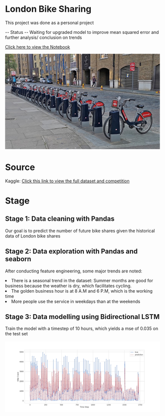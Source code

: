 # London Bike Sharing

This project was done as a personal project

-- Status --  Waiting for upgraded model to improve mean squared error and further analysis/ conclusion on trends

[Click here to view the Notebook](https://github.com/dduygaucho/london-bike-sharing/blob/main/London_bike_sharing.ipynb)


![alt text](https://github.com/dduygaucho/london-bike-sharing/blob/main/cycling.jpg?raw=true)

# Source <br/>

Kaggle: <a href = "https://www.kaggle.com/hmavrodiev/london-bike-sharing-dataset"> Click this link to view the full dataset and competition <a/>
  
# Stage <br/>
  
## Stage 1: Data cleaning with Pandas
  Our goal is to predict the number of future bike shares given the historical data of London bike shares

## Stage 2: Data exploration with Pandas and seaborn

After conducting feature engineering, some major trends are noted:
    <li> There is a seasonal trend in the dataset: Summer months are good for business because the weather is dry, which facilitates cycling. </li>
    <li> The golden business hour is at 8 A.M and 6 P.M, which is the working time</li>
    <li> More people use the service in weekdays than at the weekends</li>

## Stage 3: Data modelling using Bidirectional LSTM

Train the model with a timestep of 10 hours, which yields a mse of 0.035 on the test set <br/> \
![alt text](https://github.com/dduygaucho/london-bike-sharing/blob/main/Prediction.jpg?raw=true)

 
  

